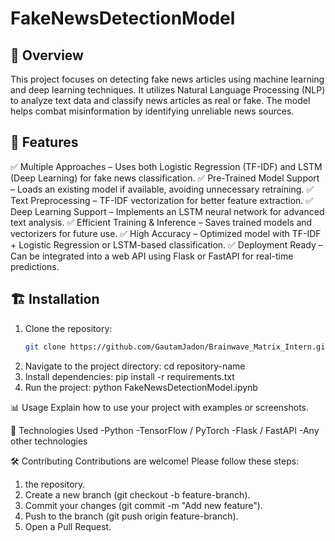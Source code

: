 # FakeNewsDetectionModel

## 📌 Overview
This project focuses on detecting fake news articles using machine learning and deep learning techniques. It utilizes Natural Language Processing (NLP) to analyze text data and classify news articles as real or fake. The model helps combat misinformation by identifying unreliable news sources.

## 🚀 Features
✅ Multiple Approaches – Uses both Logistic Regression (TF-IDF) and LSTM (Deep Learning) for fake news classification.
✅ Pre-Trained Model Support – Loads an existing model if available, avoiding unnecessary retraining.
✅ Text Preprocessing – TF-IDF vectorization for better feature extraction.
✅ Deep Learning Support – Implements an LSTM neural network for advanced text analysis.
✅ Efficient Training & Inference – Saves trained models and vectorizers for future use.
✅ High Accuracy – Optimized model with TF-IDF + Logistic Regression or LSTM-based classification.
✅ Deployment Ready – Can be integrated into a web API using Flask or FastAPI for real-time predictions.

## 🏗️ Installation
1. Clone the repository:
   ```sh
   git clone https://github.com/GautamJadon/Brainwave_Matrix_Intern.git
2. Navigate to the project directory:
   cd repository-name
3. Install dependencies:
   pip install -r requirements.txt
4. Run the project:
   python FakeNewsDetectionModel.ipynb

📊 Usage
Explain how to use your project with examples or screenshots.

🤖 Technologies Used
 -Python
 -TensorFlow / PyTorch
 -Flask / FastAPI
 -Any other technologies

🛠️ Contributing
Contributions are welcome! Please follow these steps:

1. the repository.
2. Create a new branch (git checkout -b feature-branch).
3. Commit your changes (git commit -m "Add new feature").
4. Push to the branch (git push origin feature-branch).
5. Open a Pull Request.
